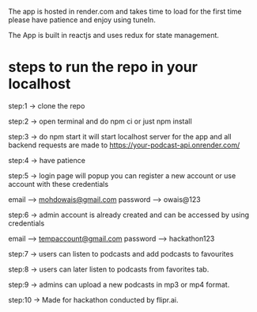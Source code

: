 The app is hosted in render.com and takes time to load for the first time please have patience and enjoy using tuneIn.

The App is built in reactjs and uses redux for state management.

# steps to run the repo in your localhost
step:1 -> clone the repo


step:2 -> open terminal and do npm ci or just npm install


step:3 -> do npm start it will start localhost server for the app and all backend requests are made to https://your-podcast-api.onrender.com/


step:4 -> have patience


step:5 -> login page will popup you can register a new account or use account with these credentials

email --> mohdowais@gmail.com
password --> owais@123


step:6 -> admin account is already created and can be accessed by using credentials

email --> tempaccount@gmail.com
password --> hackathon123


step:7 -> users can listen to podcasts and add podcasts to favourites


step:8 -> users can later listen to podcasts from favorites tab.


step:9 -> admins can upload a new podcasts in mp3 or mp4 format.


step:10 -> Made for hackathon conducted by flipr.ai.

